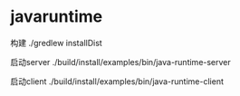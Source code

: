 # javaruntime

构建
./gredlew installDist

启动server
./build/install/examples/bin/java-runtime-server

启动client
./build/install/examples/bin/java-runtime-client
